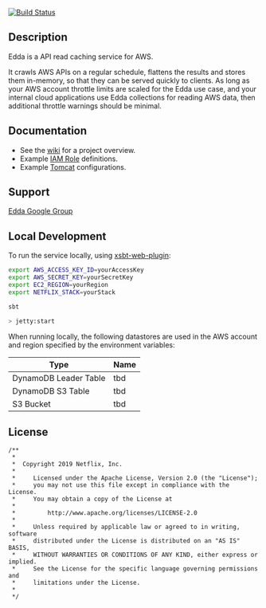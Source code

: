 [![Build Status](https://travis-ci.org/Netflix/edda.svg)](https://travis-ci.org/Netflix/edda/builds)

## Description

Edda is a API read caching service for AWS.

It crawls AWS APIs on a regular schedule, flattens the results and stores them in-memory, so that they can be served
quickly to clients. As long as your AWS account throttle limits are scaled for the Edda use case, and your internal
cloud applications use Edda collections for reading AWS data, then additional throttle warnings should be minimal.

## Documentation

* See the [wiki](https://github.com/Netflix/edda/wiki) for a project overview.
* Example [IAM Role](./docs/iamrole-example.md) definitions.
* Example [Tomcat](./docs/tomcat-example.md) configurations.

## Support

[Edda Google Group](http://groups.google.com/group/edda-users)

## Local Development

To run the service locally, using [xsbt-web-plugin]:

```bash
export AWS_ACCESS_KEY_ID=yourAccessKey
export AWS_SECRET_KEY=yourSecretKey
export EC2_REGION=yourRegion
export NETFLIX_STACK=yourStack

sbt

> jetty:start
```

When running locally, the following datastores are used in the AWS account and region specified by the environment
variables:

| Type | Name |
|------|------|
| DynamoDB Leader Table | tbd |
| DynamoDB S3 Table | tbd |
| S3 Bucket | tbd |

[xsbt-web-plugin]: https://github.com/earldouglas/xsbt-web-plugin/tree/master/docs/examples/getting-started

## License

```
/**
 *
 *  Copyright 2019 Netflix, Inc.
 *
 *     Licensed under the Apache License, Version 2.0 (the "License");
 *     you may not use this file except in compliance with the License.
 *     You may obtain a copy of the License at
 *
 *         http://www.apache.org/licenses/LICENSE-2.0
 *
 *     Unless required by applicable law or agreed to in writing, software
 *     distributed under the License is distributed on an "AS IS" BASIS,
 *     WITHOUT WARRANTIES OR CONDITIONS OF ANY KIND, either express or implied.
 *     See the License for the specific language governing permissions and
 *     limitations under the License.
 *
 */
```
